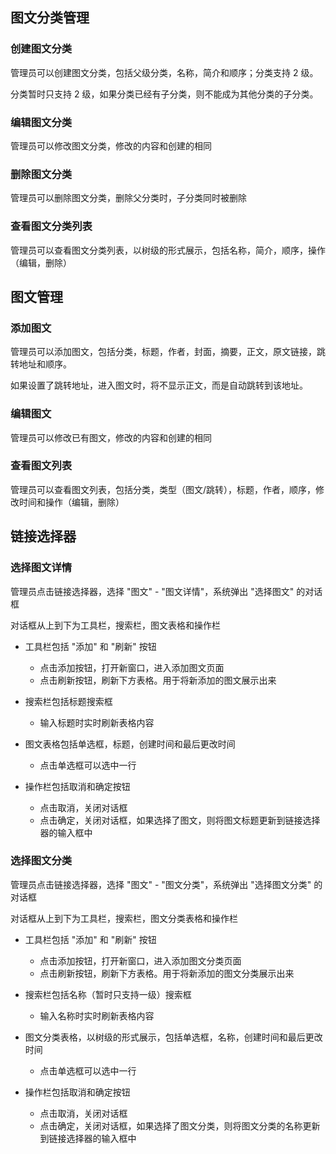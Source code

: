## 图文分类管理

### 创建图文分类

管理员可以创建图文分类，包括父级分类，名称，简介和顺序；分类支持 2 级。

分类暂时只支持 2 级，如果分类已经有子分类，则不能成为其他分类的子分类。

### 编辑图文分类

管理员可以修改图文分类，修改的内容和创建的相同

### 删除图文分类

管理员可以删除图文分类，删除父分类时，子分类同时被删除

### 查看图文分类列表

管理员可以查看图文分类列表，以树级的形式展示，包括名称，简介，顺序，操作（编辑，删除）

## 图文管理

### 添加图文

管理员可以添加图文，包括分类，标题，作者，封面，摘要，正文，原文链接，跳转地址和顺序。

如果设置了跳转地址，进入图文时，将不显示正文，而是自动跳转到该地址。

### 编辑图文

管理员可以修改已有图文，修改的内容和创建的相同

### 查看图文列表

管理员可以查看图文列表，包括分类，类型（图文/跳转），标题，作者，顺序，修改时间和操作（编辑，删除）

## 链接选择器

### 选择图文详情

管理员点击链接选择器，选择 "图文" - "图文详情"，系统弹出 "选择图文" 的对话框

对话框从上到下为工具栏，搜索栏，图文表格和操作栏

- 工具栏包括 "添加" 和 "刷新" 按钮
  - 点击添加按钮，打开新窗口，进入添加图文页面
  - 点击刷新按钮，刷新下方表格。用于将新添加的图文展示出来


- 搜索栏包括标题搜索框
  - 输入标题时实时刷新表格内容


- 图文表格包括单选框，标题，创建时间和最后更改时间
  - 点击单选框可以选中一行


- 操作栏包括取消和确定按钮
  - 点击取消，关闭对话框
  - 点击确定，关闭对话框，如果选择了图文，则将图文标题更新到链接选择器的输入框中

### 选择图文分类

管理员点击链接选择器，选择 "图文" - "图文分类"，系统弹出 "选择图文分类" 的对话框

对话框从上到下为工具栏，搜索栏，图文分类表格和操作栏

- 工具栏包括 "添加" 和 "刷新" 按钮
  - 点击添加按钮，打开新窗口，进入添加图文分类页面
  - 点击刷新按钮，刷新下方表格。用于将新添加的图文分类展示出来


- 搜索栏包括名称（暂时只支持一级）搜索框
  - 输入名称时实时刷新表格内容


- 图文分类表格，以树级的形式展示，包括单选框，名称，创建时间和最后更改时间
  - 点击单选框可以选中一行


- 操作栏包括取消和确定按钮
  - 点击取消，关闭对话框
  - 点击确定，关闭对话框，如果选择了图文分类，则将图文分类的名称更新到链接选择器的输入框中
